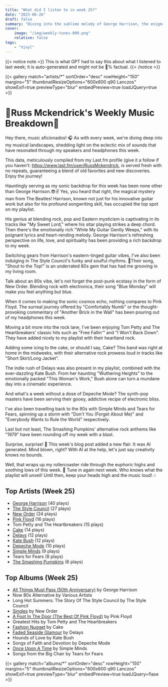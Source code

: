 ```yaml
---
title: "What did I listen to in week 25?"
date: "2023-06-26"
draft: false
summary: "Diving into the sublime melody of George Harrison, the enigmatic former Beatle, ruled my speakers this week. My LastFM data brightly reflects Harrison's ingenious compositions claiming maximum airtime. An audial journey through rock, pop and experimental genres narrated by the 'Dark Horse' himself - a week steeped in sheer musical bliss."
cover:
    image: "/img/weekly-tunes-009.png"
    relative: false
tags:
    - "Vinyl"
---
```


{{< notice note >}}
This is what GPT had to say this about what I listened to last week; it is auto-generated and might not be 💯% factual.
{{< /notice >}}

{{< gallery match="artists/*" sortOrder="desc" rowHeight="150" margins="5" thumbnailResizeOptions="600x600 q90 Lanczos" showExif=true previewType="blur" embedPreview=true loadJQuery=true >}}

# 🎵Russ Mckendrick's Weekly Music Breakdown🎵

Hey there, music aficionados! 🎧 As with every week, we're diving deep into my musical landscapes, shedding light on the eclectic mix of sounds that have resonated through my speakers and headphones this week.

This data, meticulously compiled from my Last.fm profile (give it a follow if you haven't: https://www.last.fm/user/RussMckendrick, is served fresh with no repeats, guaranteeing a blend of old favorites and new discoveries. Enjoy the journey! 

Hauntingly serving as my sonic backdrop for this week has been none other than George Harrison.😎✌️ Yes, you heard that right, the magical mystery man from The Beatles! Harrison, known not just for his innovative guitar work but also for his profound songwriting skill, has occupied the top spot on my playlist.

His genius at blending rock, pop and Eastern mysticism is captivating in its tracks like "My Sweet Lord," where his sitar playing strikes a deep chord. Then there's the emotionally rich "While My Guitar Gently Weeps," with its poignant lyrics and heart-rending melody. George Harrison's refreshing perspective on life, love, and spirituality has been providing a rich backdrop to my week.

Switching gears from Harrison's eastern-tinged guitar vibes, I've also been indulging in The Style Council's funky and soulful rhythms. 🎷Their song, "Shout to the Top!" is an underrated 80s gem that has had me grooving in my living room.

Talk about an 80s vibe, let's not forget the post-punk ecstasy in the form of New Order. Blending rock with electronica, their song "Blue Monday" will make you feel anything but blue.

When it comes to making the sonic cosmos echo, nothing compares to Pink Floyd. The surreal journey offered by "Comfortably Numb" or the thought-provoking commentary of "Another Brick in the Wall" has been pouring out of my headphones this week.

Moving a bit more into the rock lane, I've been enjoying Tom Petty and The Heartbreakers' classic hits such as "Free Fallin'" and "I Won't Back Down". They have added nicely to my playlist with their heartland rock.

Adding some icing to the cake, or should I say, Cake? This band was right at home in the midweeks, with their alternative rock prowess loud in tracks like "Short Skirt/Long Jacket".

The indie rush of Delays was also present in my playlist, combined with the ever-dazzling Kate Bush. From her haunting "Wuthering Heights" to the emotionally packed "This Woman's Work," Bush alone can turn a mundane day into a cinematic experience.

And what's a week without a dose of Depeche Mode? The synth-pop masters have been serving their gooey, addictive recipe of electronic bliss.

I've also been travelling back to the 80s with Simple Minds and Tears for Fears, spinning up a storm with "Don't You (Forget About Me)" and "Everybody Wants to Rule the World" respectively.

Last but not least, The Smashing Pumpkins' alternative rock anthems like "1979" have been rounding off my week with a blast.

Surprise, surprise! 🥳 This week's blog post added a new flair. It was AI generated. Mind blown, right? With AI at the help, let's just say creativity knows no bounds.

Well, that wraps up my rollercoaster ride through the euphoric highs and soothing lows of this week. 🎢 Tune in again next week. Who knows what the playlist will unveil! Until then, keep your heads high and the music loud! 🎶

## Top Artists (Week 25)

- [George Harrison](https://www.mckendrick.rocks/artist/george-harrison/) (40 plays)
- [The Style Council](https://www.mckendrick.rocks/artist/the-style-council/) (27 plays)
- [New Order](https://www.mckendrick.rocks/artist/new-order/) (24 plays)
- [Pink Floyd](https://www.mckendrick.rocks/artist/pink-floyd/) (16 plays)
- Tom Petty and The Heartbreakers (15 plays)
- [Cake](https://www.mckendrick.rocks/artist/cake/) (14 plays)
- [Delays](https://www.mckendrick.rocks/artist/delays/) (12 plays)
- [Kate Bush](https://www.mckendrick.rocks/artist/kate-bush/) (12 plays)
- [Depeche Mode](https://www.mckendrick.rocks/artist/depeche-mode/) (10 plays)
- [Simple Minds](https://www.mckendrick.rocks/artist/simple-minds/) (9 plays)
- Tears for Fears (8 plays)
- [The Smashing Pumpkins](https://www.mckendrick.rocks/artist/the-smashing-pumpkins/) (6 plays)


## Top Albums (Week 25)

- [All Things Must Pass (50th Anniversary)](https://www.mckendrick.rocks/albums/all-things-must-pass-50th-anniversary-19772260/) by George Harrison
- Now 80s Alternative by Various Artists
- Long Hot Summers: The Story Of The Style Council by The Style Council
- [Singles](https://www.mckendrick.rocks/albums/singles-9017905/) by New Order
- [A Foot In The Door (The Best Of Pink Floyd)](https://www.mckendrick.rocks/albums/a-foot-in-the-door-the-best-of-pink-floyd-12569365/) by Pink Floyd
- Greatest Hits by Tom Petty and The Heartbreakers
- [Fashion Nugget](https://www.mckendrick.rocks/albums/fashion-nugget-15007936/) by Cake
- [Faded Seaside Glamour](https://www.mckendrick.rocks/albums/faded-seaside-glamour-25891525/) by Delays
- Hounds of Love by Kate Bush
- Songs of Faith and Devotion by Depeche Mode
- [Once Upon A Time](https://www.mckendrick.rocks/albums/once-upon-a-time-762207/) by Simple Minds
- Songs from the Big Chair by Tears for Fears


{{< gallery match="albums/*" sortOrder="desc" rowHeight="150" margins="5" thumbnailResizeOptions="600x600 q90 Lanczos" showExif=true previewType="blur" embedPreview=true loadJQuery=flase >}}